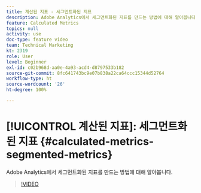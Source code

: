 ```yaml
---
title: 계산된 지표 - 세그먼트화된 지표
description: Adobe Analytics에서 세그먼트화된 지표를 만드는 방법에 대해 알아봅니다.
feature: Calculated Metrics
topics: null
activity: use
doc-type: feature video
team: Technical Marketing
kt: 2319
role: User
level: Beginner
exl-id: c02b968d-aa0e-4a93-acd4-d8797533b182
source-git-commit: 8fc641743bc9e07b838a22ca64ccc15344d52764
workflow-type: ht
source-wordcount: '26'
ht-degree: 100%

---
```


# [!UICONTROL 계산된 지표]: 세그먼트화된 지표 {#calculated-metrics-segmented-metrics}

Adobe Analytics에서 세그먼트화된 지표를 만드는 방법에 대해 알아봅니다.

>[!VIDEO](https://video.tv.adobe.com/v/25409/?quality=12&learn=on)
